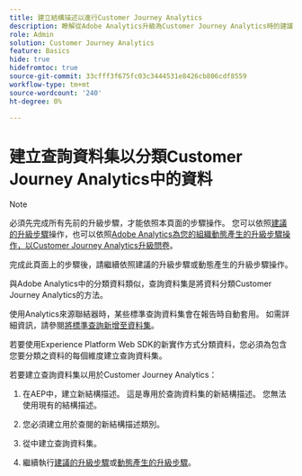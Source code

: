 ```yaml
---
title: 建立結構描述以進行Customer Journey Analytics
description: 瞭解從Adobe Analytics升級為Customer Journey Analytics時的建議路徑
role: Admin
solution: Customer Journey Analytics
feature: Basics
hide: true
hidefromtoc: true
source-git-commit: 33cfff3f675fc03c3444531e8426cb806cdf8559
workflow-type: tm+mt
source-wordcount: '240'
ht-degree: 0%

---
```


# 建立查詢資料集以分類Customer Journey Analytics中的資料

>[!NOTE]
> 
>必須先完成所有先前的升級步驟，才能依照本頁面的步驟操作。 您可以依照[建議的升級步驟](/help/getting-started/cja-upgrade/cja-upgrade-recommendations.md#recommended-upgrade-steps-for-most-organizations)操作，也可以依照[Adobe Analytics為您的組織動態產生的升級步驟操作，以Customer Journey Analytics升級問卷](https://gigazelle.github.io/cja-ttv/)。
>
>完成此頁面上的步驟後，請繼續依照建議的升級步驟或動態產生的升級步驟操作。

與Adobe Analytics中的分類資料類似，查詢資料集是將資料分類Customer Journey Analytics的方法。

使用Analytics來源聯結器時，某些標準查詢資料集會在報告時自動套用。 如需詳細資訊，請參閱[將標準查詢新增至資料集](/help/connections/standard-lookups.md)。

若要使用Experience Platform Web SDK的新實作方式分類資料，您必須為包含您要分類之資料的每個維度建立查詢資料集。

若要建立查詢資料集以用於Customer Journey Analytics：

1. 在AEP中，建立新結構描述。 這是專用於查詢資料集的新結構描述。 您無法使用現有的結構描述。

1. 您必須建立用於查閱的新結構描述類別。

1. 從中建立查詢資料集。

1. 繼續執行[建議的升級步驟](/help/getting-started/cja-upgrade/cja-upgrade-recommendations.md#recommended-upgrade-steps-for-most-organizations)或[動態產生的升級步驟](https://gigazelle.github.io/cja-ttv/)。
